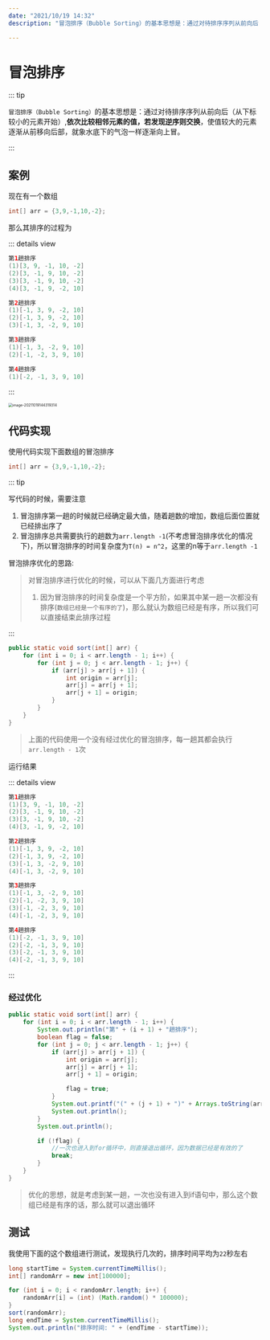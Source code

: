 ```yaml
---
date: "2021/10/19 14:32"
description: "冒泡排序（Bubble Sorting）的基本思想是：通过对待排序序列从前向后（从下标较小的元素开始）,依次比较相邻元素的值，若发现逆序则交换，使值较大的元素逐渐从前移向后部，就象水底下的气泡一样逐渐向上冒。因为冒泡排序的时间复杂度是一个平方阶，如果其中某一趟一次都没有排序(`数组已经是一个有序的了`)，那么就认为数组已经是有序，所以我们可以直接结束此排序过程"

---
```






# 冒泡排序

::: tip

`冒泡排序（Bubble Sorting）`的基本思想是：通过对待排序序列从前向后（从下标较小的元素开始）,**依次比较相邻元素的值，若发现逆序则交换**，使值较大的元素逐渐从前移向后部，就象水底下的气泡一样逐渐向上冒。

:::



## 案例

现在有一个数组

```java
int[] arr = {3,9,-1,10,-2};
```

那么其排序的过程为

::: details view

```java
第1趟排序
(1)[3, 9, -1, 10, -2]
(2)[3, -1, 9, 10, -2]
(3)[3, -1, 9, 10, -2]
(4)[3, -1, 9, -2, 10]

第2趟排序
(1)[-1, 3, 9, -2, 10]
(2)[-1, 3, 9, -2, 10]
(3)[-1, 3, -2, 9, 10]

第3趟排序
(1)[-1, 3, -2, 9, 10]
(2)[-1, -2, 3, 9, 10]

第4趟排序
(1)[-2, -1, 3, 9, 10]
```

:::

<img src="https://ooszy.cco.vin/img/blog-note/image-20211019144319314.png?x-oss-process=style/pictureProcess1" alt="image-20211019144319314" style="zoom:50%;" />





## 代码实现

使用代码实现下面数组的冒泡排序

```java
int[] arr = {3,9,-1,10,-2};
```



::: tip

写代码的时候，需要注意

1. 冒泡排序第一趟的时候就已经确定最大值，随着趟数的增加，数组后面位置就已经排出序了
2. 冒泡排序总共需要执行的趟数为`arr.length -1`(不考虑冒泡排序优化的情况下)，所以冒泡排序的时间复杂度为`T(n) = n^2`，这里的n等于`arr.length -1`



冒泡排序优化的思路:

> 对冒泡排序进行优化的时候，可以从下面几方面进行考虑
>
> 1. 因为冒泡排序的时间复杂度是一个平方阶，如果其中某一趟一次都没有排序(`数组已经是一个有序的了`)，那么就认为数组已经是有序，所以我们可以直接结束此排序过程

:::



```java
public static void sort(int[] arr) {
    for (int i = 0; i < arr.length - 1; i++) {
        for (int j = 0; j < arr.length - 1; j++) {
            if (arr[j] > arr[j + 1]) {
                int origin = arr[j];
                arr[j] = arr[j + 1];
                arr[j + 1] = origin;
            }
        }
    }
}
```



> 上面的代码使用一个没有经过优化的冒泡排序，每一趟其都会执行`arr.length - 1`次



运行结果

::: details view

```java
第1趟排序
(1)[3, 9, -1, 10, -2]
(2)[3, -1, 9, 10, -2]
(3)[3, -1, 9, 10, -2]
(4)[3, -1, 9, -2, 10]

第2趟排序
(1)[-1, 3, 9, -2, 10]
(2)[-1, 3, 9, -2, 10]
(3)[-1, 3, -2, 9, 10]
(4)[-1, 3, -2, 9, 10]

第3趟排序
(1)[-1, 3, -2, 9, 10]
(2)[-1, -2, 3, 9, 10]
(3)[-1, -2, 3, 9, 10]
(4)[-1, -2, 3, 9, 10]

第4趟排序
(1)[-2, -1, 3, 9, 10]
(2)[-2, -1, 3, 9, 10]
(3)[-2, -1, 3, 9, 10]
(4)[-2, -1, 3, 9, 10]
```



:::



### 经过优化

```java
public static void sort(int[] arr) {
    for (int i = 0; i < arr.length - 1; i++) {
        System.out.println("第" + (i + 1) + "趟排序");
        boolean flag = false;
        for (int j = 0; j < arr.length - 1; j++) {
            if (arr[j] > arr[j + 1]) {
                int origin = arr[j];
                arr[j] = arr[j + 1];
                arr[j + 1] = origin;

                flag = true;
            }
            System.out.printf("(" + (j + 1) + ")" + Arrays.toString(arr));
            System.out.println();
        }
        System.out.println();

        if (!flag) {
            //一次也进入到for循环中，则直接退出循环，因为数据已经是有效的了
            break;
        }
    }
}
```

> 优化的思想，就是考虑到某一趟，一次也没有进入到if语句中，那么这个数组已经是有序的话，那么就可以退出循环



## 测试

我使用下面的这个数组进行测试，发现执行几次的，排序时间平均为`22`秒左右

```java
long startTime = System.currentTimeMillis();
int[] randomArr = new int[100000];

for (int i = 0; i < randomArr.length; i++) {
    randomArr[i] = (int) (Math.random() * 100000);
}
sort(randomArr);
long endTime = System.currentTimeMillis();
System.out.println("排序时间: " + (endTime - startTime));
```




